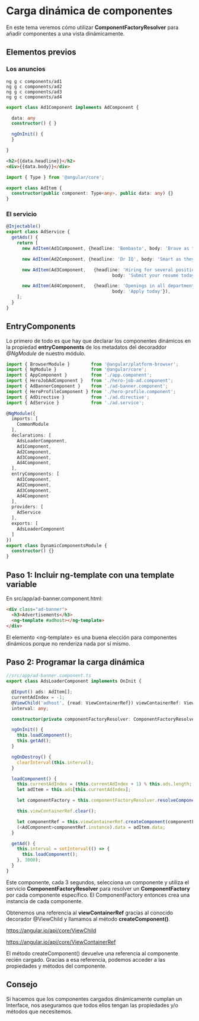 # Carga dinámica de componentes

En este tema veremos cómo utilizar **ComponentFactoryResolver** para añadir componentes a una vista dinámicamente.

## Elementos previos

### Los anuncios

```
ng g c components/ad1
ng g c components/ad2
ng g c components/ad3
ng g c components/ad4
```

```typescript
export class Ad1Component implements AdComponent {

  data: any
  constructor() { }

  ngOnInit() {
  }

}
```

```html
<h2>{{data.headline}}</h2>
<div>{{data.body}}</div>
```

```typescript
import { Type } from '@angular/core';

export class AdItem {
  constructor(public component: Type<any>, public data: any) {}
}
```

### El servicio

```typescript
@Injectable()
export class AdService {
  getAds() {
    return [
      new AdItem(Ad1Component, {headline: 'Bombasto', body: 'Brave as they come'}),

      new AdItem(Ad2Component, {headline: 'Dr IQ', body: 'Smart as they come'}),

      new AdItem(Ad3Component,   {headline: 'Hiring for several positions',
                                        body: 'Submit your resume today!'}),

      new AdItem(Ad4Component,   {headline: 'Openings in all departments',
                                        body: 'Apply today'}),
    ];
  }
}
```

## EntryComponents

Lo primero de todo es que hay que declarar los componentes dinámicos en la propiedad **entryComponents** de los metadatos del decoraddor *@NgModule* de nuestro módulo.



```typescript
import { BrowserModule }        from '@angular/platform-browser';
import { NgModule }             from '@angular/core';
import { AppComponent }         from './app.component';
import { HeroJobAdComponent }   from './hero-job-ad.component';
import { AdBannerComponent }    from './ad-banner.component';
import { HeroProfileComponent } from './hero-profile.component';
import { AdDirective }          from './ad.directive';
import { AdService }            from './ad.service';

@NgModule({
  imports: [
    CommonModule
  ],
  declarations: [
    AdsLoaderComponent,
    Ad1Component,
    Ad2Component,
    Ad3Component,
    Ad4Component,
  ],
  entryComponents: [
    Ad1Component,
    Ad2Component,
    Ad3Component,
    Ad4Component
  ],
  providers: [
    AdService
  ],
  exports: [
    AdsLoaderComponent
  ]
})
export class DynamicComponentsModule {
  constructor() {}
}
```

## Paso 1: Incluir ng-template con una template variable

En src/app/ad-banner.component.html:

```html
<div class="ad-banner">
  <h3>Advertisements</h3>
  <ng-template #adhost></ng-template>
</div>
```

El elemento &lt;ng-template> es una buena elección para componentes dinámicos porque no renderiza nada por sí mismo.

## Paso 2: Programar la carga dinámica

```ts
//src/app/ad-banner.component.ts
export class AdsLoaderComponent implements OnInit {

  @Input() ads: AdItem[];
  currentAdIndex = -1;
  @ViewChild('adhost', {read: ViewContainerRef}) viewContainerRef: ViewContainerRef;
  interval: any;

  constructor(private componentFactoryResolver: ComponentFactoryResolver) { }

  ngOnInit() {
    this.loadComponent();
    this.getAd();
  }

  ngOnDestroy() {
    clearInterval(this.interval);
  }

  loadComponent() {
    this.currentAdIndex = (this.currentAdIndex + 1) % this.ads.length;
    let adItem = this.ads[this.currentAdIndex];

    let componentFactory = this.componentFactoryResolver.resolveComponentFactory(adItem.component);

    this.viewContainerRef.clear();

    let componentRef = this.viewContainerRef.createComponent(componentFactory);
    (<AdComponent>componentRef.instance).data = adItem.data;
  }

  getAd() {
    this.interval = setInterval(() => {
      this.loadComponent();
    }, 3000);
  }
}
```

Este componente, cada 3 segundos, selecciona un componente y utiliza el servicio **ComponentFactoryResolver** para resolver un **ComponentFactory** por cada componente específico. El ComponentFactory entonces crea una instancia de cada componente.

Obtenemos una referencia al **viewContainerRef** gracias al conocido decorador @ViewChild y llamamos al método **createComponent()**.

https://angular.io/api/core/ViewChild

https://angular.io/api/core/ViewContainerRef

El método createComponent() devuelve una referencia al componente recién cargado. Gracias a esa referencia, podemos acceder a las propiedades y métodos del componente.


## Consejo

Si hacemos que los componentes cargados dinámicamente cumplan un Interface, nos aseguramos que todos ellos tengan las propiedades y/o métodos que necesitemos.
